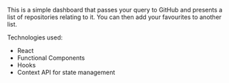 This is a simple dashboard that passes your query to GitHub and presents a list of repositories relating to it.
You can then add your favourites to another list.

Technologies used:

- React
- Functional Components
- Hooks
- Context API for state management
